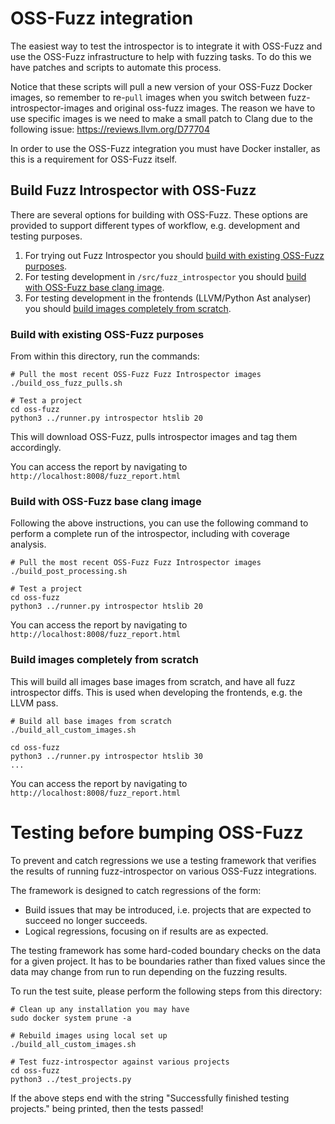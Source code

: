 # OSS-Fuzz integration

The easiest way to test the introspector is to integrate it with OSS-Fuzz
and use the OSS-Fuzz infrastructure to help with fuzzing tasks. To do this
we have patches and scripts to automate this process. 

Notice that these scripts will pull a new version of your OSS-Fuzz Docker
images, so remember to re-`pull` images when you switch between fuzz-introspector-images and original
oss-fuzz images. The reason we have to use specific images is we need to make
a small patch to Clang due to the following issue: https://reviews.llvm.org/D77704

In order to use the OSS-Fuzz integration you must have Docker installer, as this
is a requirement for OSS-Fuzz itself.

## Build Fuzz Introspector with OSS-Fuzz
There are several options for building with OSS-Fuzz. These options are
provided to support different types of workflow, e.g. development and testing
purposes.

1) For trying out Fuzz Introspector you should [build with existing OSS-Fuzz purposes](#build-with-existing-oss-fuzz-purposes).
2) For testing development in `/src/fuzz_introspector` you should [build with OSS-Fuzz base clang image](#build-with-oss-fuzz-base-clang-image).
3) For testing development in the frontends (LLVM/Python Ast analyser) you should [build images completely from scratch](#build-images-completely-from-scratch).

### Build with existing OSS-Fuzz purposes
From within this directory, run the commands:
```
# Pull the most recent OSS-Fuzz Fuzz Introspector images
./build_oss_fuzz_pulls.sh

# Test a project
cd oss-fuzz
python3 ../runner.py introspector htslib 20
```

This will download OSS-Fuzz, pulls introspector images and tag them accordingly.

You can access the report by navigating to `http://localhost:8008/fuzz_report.html`

### Build with OSS-Fuzz base clang image
Following the above instructions, you can use the following command to perform
a complete run of the introspector, including with coverage analysis.

```
# Pull the most recent OSS-Fuzz Fuzz Introspector images
./build_post_processing.sh

# Test a project
cd oss-fuzz
python3 ../runner.py introspector htslib 20
```

You can access the report by navigating to `http://localhost:8008/fuzz_report.html`

### Build images completely from scratch
This will build all images base images from scratch, and have all fuzz introspector
 diffs. This is used when developing the frontends, e.g. the LLVM pass.
```
# Build all base images from scratch
./build_all_custom_images.sh

cd oss-fuzz
python3 ../runner.py introspector htslib 30
...
```

You can access the report by navigating to `http://localhost:8008/fuzz_report.html`

# Testing before bumping OSS-Fuzz
To prevent and catch regressions we use a testing framework that verifies
the results of running fuzz-introspector on various OSS-Fuzz integrations.

The framework is designed to catch regressions of the form:
- Build issues that may be introduced, i.e. projects that are expected to succeed no longer succeeds.
- Logical regressions, focusing on if results are as expected.

The testing framework has some hard-coded boundary checks on the data
for a given project. It has to be boundaries rather than fixed values
since the data may change from run to run depending on the fuzzing
results.

To run the test suite, please perform the following steps from this
directory:

```
# Clean up any installation you may have
sudo docker system prune -a

# Rebuild images using local set up
./build_all_custom_images.sh

# Test fuzz-introspector against various projects
cd oss-fuzz
python3 ../test_projects.py
```

If the above steps end with the string "Successfully finished testing projects."
being printed, then the tests passed!
